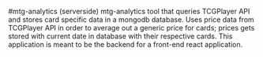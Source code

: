 #mtg-analytics (serverside)
mtg-analytics tool that queries TCGPlayer API and stores card specific data in a mongodb database. Uses price data from TCGPlayer API in order to average out a generic price for cards; prices gets stored with current date in database with their respective cards. This application is meant to be the backend for a front-end react application.